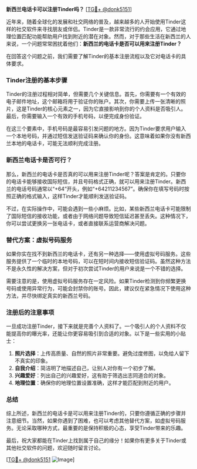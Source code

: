 **新西兰电话卡可以注册Tinder吗？** [[TG💪+ @donk5151](https://t.me/s/donk5151)]

近年来，随着全球化的发展和社交网络的普及，越来越多的人开始使用Tinder这样的社交软件来寻找朋友或伴侣。Tinder是一款非常流行的约会应用，它通过地理位置匹配功能帮助用户找到附近的潜在对象。然而，对于那些生活在新西兰的人来说，一个问题常常困扰着他们：**新西兰的电话卡是否可以用来注册Tinder？**

在回答这个问题之前，我们需要了解Tinder的基本注册流程以及它对电话卡的具体要求。

### Tinder注册的基本步骤

Tinder的注册过程相对简单，但需要几个关键信息。首先，你需要有一个有效的电子邮件地址，这个邮箱将用于验证你的账户。其次，你需要上传一张清晰的照片，这是Tinder的核心元素之一，因为它直接影响到你的个人资料是否吸引人。最后，你需要输入一个有效的手机号码，以便完成身份验证。

在这三个要素中，手机号码是最容易引发问题的地方。因为Tinder要求用户输入一个本地号码，并通过短信发送验证码来确认你的身份。这意味着如果你没有新西兰本地的电话卡，可能无法顺利完成注册。

### 新西兰电话卡是否可行？

那么，新西兰的电话卡是否真的可以用来注册Tinder呢？答案是肯定的。只要你的电话卡能够接收国际短信，并且号码格式正确，就可以用来注册Tinder。新西兰的电话号码通常以“+64”开头，例如“+64211234567”。确保你在填写号码时按照正确的格式输入，这样Tinder才能顺利发送验证码。

不过，在实际操作中，可能会遇到一些小麻烦。比如，某些新西兰电话卡可能限制了国际短信的接收功能，或者由于网络问题导致短信延迟甚至丢失。这种情况下，你可以尝试更换另一张电话卡，或者直接联系运营商解决问题。

### 替代方案：虚拟号码服务

如果你实在找不到新西兰的电话卡，还有另一种选择——使用虚拟号码服务。这些服务提供了一个临时的本地号码，可以在短时间内接收短信验证码。虽然这种方法不是永久性的解决方案，但对于初次尝试Tinder的用户来说是一个不错的选择。

需要注意的是，使用虚拟号码服务存在一定风险。如果Tinder检测到你频繁更换号码或使用异常行为，可能会封禁你的账号。因此，建议仅在紧急情况下使用这种方法，并尽快绑定真实的新西兰号码。

### 注册后的注意事项

一旦成功注册Tinder，接下来就是完善个人资料了。一个吸引人的个人资料不仅能提高你的曝光率，还能让你更容易吸引到合适的对象。以下是一些实用的小贴士：

1. **照片选择**：上传高质量、自然的照片非常重要。避免过度修图，以免给人留下不真实的印象。
2. **自我介绍**：简洁明了地描述自己，让别人对你有一个初步了解。
3. **兴趣爱好**：列出自己的兴趣爱好，这有助于筛选出志同道合的对象。
4. **地理位置**：确保你的地理位置设置准确，这样才能匹配到附近的用户。

### 总结

综上所述，新西兰的电话卡是可以用来注册Tinder的，只要你遵循正确的步骤并注意细节。当然，如果你遇到了困难，也可以考虑其他替代方案，如虚拟号码服务。无论采取哪种方式，最重要的是保持积极的心态，享受Tinder带来的乐趣。

最后，祝大家都能在Tinder上找到属于自己的缘分！如果你有更多关于Tinder或其他社交软件的问题，欢迎随时留言讨论。

[[TG💪+ @donk5151](https://t.me/s/donk5151) ![Image](https://i.postimg.cc/rwNCRYN7/Snipaste-2025-04-30-17-27-05.png)]